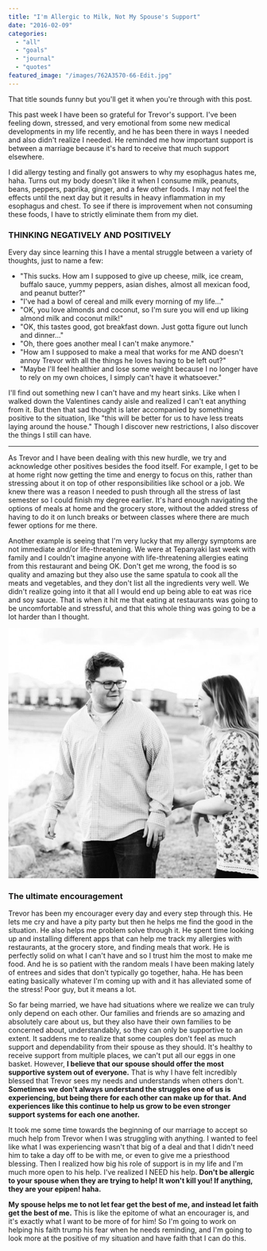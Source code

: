 ```yaml
---
title: "I'm Allergic to Milk, Not My Spouse's Support"
date: "2016-02-09"
categories: 
  - "all"
  - "goals"
  - "journal"
  - "quotes"
featured_image: "/images/762A3570-66-Edit.jpg"
---
```


That title sounds funny but you'll get it when you're through with this post.

This past week I have been so grateful for Trevor's support. I've been feeling down, stressed, and very emotional from some new medical developments in my life recently, and he has been there in ways I needed and also didn't realize I needed. He reminded me how important support is between a marriage because it's hard to receive that much support elsewhere.

I did allergy testing and finally got answers to why my esophagus hates me, haha. Turns out my body doesn't like it when I consume milk, peanuts, beans, peppers, paprika, ginger, and a few other foods. I may not feel the effects until the next day but it results in heavy inflammation in my esophagus and chest. To see if there is improvement when not consuming these foods, I have to strictly eliminate them from my diet.

### THINKING NEGATIVELY AND POSITIVELY

Every day since learning this I have a mental struggle between a variety of thoughts, just to name a few:

- "This sucks. How am I supposed to give up cheese, milk, ice cream, buffalo sauce, yummy peppers, asian dishes, almost all mexican food, and peanut butter?"
- "I've had a bowl of cereal and milk every morning of my life..."
- "OK, you love almonds and coconut, so I'm sure you will end up liking almond milk and coconut milk!"
- "OK, this tastes good, got breakfast down. Just gotta figure out lunch and dinner..."
- "Oh, there goes another meal I can't make anymore."
- "How am I supposed to make a meal that works for me AND doesn't annoy Trevor with all the things he loves having to be left out?"
- "Maybe I'll feel healthier and lose some weight because I no longer have to rely on my own choices, I simply can't have it whatsoever."

I'll find out something new I can't have and my heart sinks. Like when I walked down the Valentines candy aisle and realized I can't eat anything from it. But then that sad thought is later accompanied by something positive to the situation, like "this will be better for us to have less treats laying around the house." Though I discover new restrictions, I also discover the things I still can have.

* * *

As Trevor and I have been dealing with this new hurdle, we try and acknowledge other positives besides the food itself. For example, I get to be at home right now getting the time and energy to focus on this, rather than stressing about it on top of other responsibilities like school or a job. We knew there was a reason I needed to push through all the stress of last semester so I could finish my degree earlier. It's hard enough navigating the options of meals at home and the grocery store, without the added stress of having to do it on lunch breaks or between classes where there are much fewer options for me there.

Another example is seeing that I'm very lucky that my allergy symptoms are not immediate and/or life-threatening. We were at Tepanyaki last week with family and I couldn't imagine anyone with life-threatening allergies eating from this restaurant and being OK. Don't get me wrong, the food is so quality and amazing but they also use the same spatula to cook all the meats and vegetables, and they don't list all the ingredients very well. We didn't realize going into it that all I would end up being able to eat was rice and soy sauce. That is when it hit me that eating at restaurants was going to be uncomfortable and stressful, and that this whole thing was going to be a lot harder than I thought.

![faith, greater than fear, marriage quotes, encouraging marriage quotes, encouraging quotes, inspiring quotes, struggles with food allergies, food allergies in marriage, struggling with food allergies, finding out I have food allergies, support-system in marriage, marriage support](/images/IMG_0094.jpg)

### The ultimate encouragement

Trevor has been my encourager every day and every step through this. He lets me cry and have a pity party but then he helps me find the good in the situation. He also helps me problem solve through it. He spent time looking up and installing different apps that can help me track my allergies with restaurants, at the grocery store, and finding meals that work. He is perfectly solid on what I can't have and so I trust him the most to make me food. And he is so patient with the random meals I have been making lately of entrees and sides that don't typically go together, haha. He has been eating basically whatever I'm coming up with and it has alleviated some of the stress! Poor guy, but it means a lot.

So far being married, we have had situations where we realize we can truly only depend on each other. Our families and friends are so amazing and absolutely care about us, but they also have their own families to be concerned about, understandably, so they can only be supportive to an extent. It saddens me to realize that some couples don't feel as much support and dependability from their spouse as they should. It's healthy to receive support from multiple places, we can't put all our eggs in one basket. However, **I believe that our spouse should offer the most supportive system out of everyone.** That is why I have felt incredibly blessed that Trevor sees my needs and understands when others don't. **Sometimes we don't always understand the struggles one of us is experiencing, but being there for each other can make up for that. And experiences like this continue to help us grow to be even stronger support systems for each one another.** 

It took me some time towards the beginning of our marriage to accept so much help from Trevor when I was struggling with anything. I wanted to feel like what I was experiencing wasn't that big of a deal and that I didn't need him to take a day off to be with me, or even to give me a priesthood blessing. Then I realized how big his role of support is in my life and I'm much more open to his help. I've realized I NEED his help. **Don't be allergic to your spouse when they are trying to help! It won't kill you! If anything, they are your epipen! haha.** 

**My spouse helps me to not let fear get the best of me, and instead let faith get the best of me.** This is like the epitome of what an encourager is, and it's exactly what I want to be more of for him! So I'm going to work on helping his faith trump his fear when he needs reminding, and I'm going to look more at the positive of my situation and have faith that I can do this.
